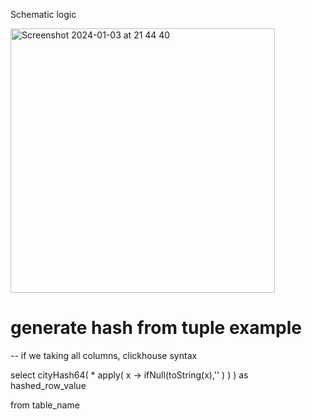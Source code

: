 Schematic logic

<img width="423" alt="Screenshot 2024-01-03 at 21 44 40" src="https://github.com/williamqo/ai-refactor/assets/155407754/3b4c1a3e-fa7a-4e1d-b03d-c74c9cf7416c">


# generate hash from tuple example 
-- if we taking all columns, clickhouse syntax

  select 
  	cityHash64(
  		* 
  			apply(
  				x -> 
  					ifNull(toString(x),''
  				)
  			)
  	)                               as hashed_row_value
  		
  from table_name


  
